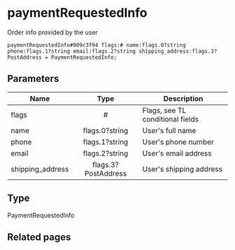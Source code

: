 # paymentRequestedInfo
Order info provided by the user

```
paymentRequestedInfo#909c3f94 flags:# name:flags.0?string phone:flags.1?string email:flags.2?string shipping_address:flags.3?PostAddress = PaymentRequestedInfo;
```

## Parameters
| Name | Type | Description |
| ---- | :----: | ----------- |
| flags | # | Flags, see TL conditional fields |
| name | flags.0?string | User's full name |
| phone | flags.1?string | User's phone number |
| email | flags.2?string | User's email address |
| shipping_address | flags.3?PostAddress | User's shipping address |


## Type
PaymentRequestedInfo

## Related pages

